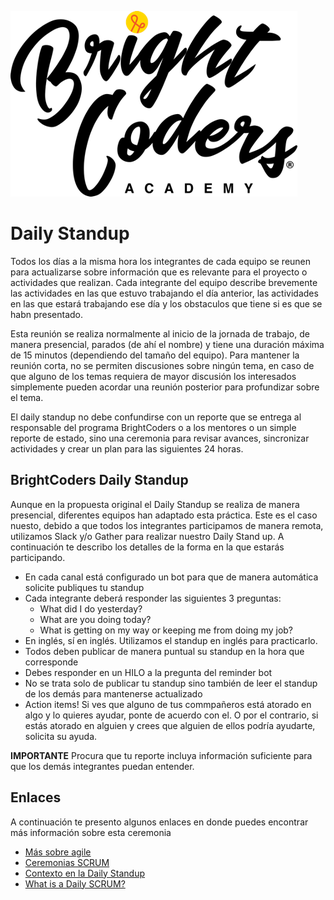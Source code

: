 ![Logo BrightCoders](../../img/logo-bc.png)

# Daily Standup

Todos los días a la misma hora los integrantes de cada equipo se reunen para actualizarse sobre información que es relevante para el proyecto o actividades que realizan. Cada integrante del equipo describe brevemente las actividades en las que estuvo trabajando el día anterior, las actividades en las que estará trabajando ese día y los obstaculos que tiene si es que se habn presentado.

Esta reunión se realiza normalmente al inicio de la jornada de trabajo, de manera presencial, parados (de ahí el nombre) y tiene una duración máxima de 15 minutos (dependiendo del tamaño del equipo). Para mantener la reunión corta, no se permiten discusiones sobre ningún tema, en caso de que alguno de los temas requiera de mayor discusión los interesados simplemente pueden acordar una reunión posterior para profundizar sobre el tema.

El daily standup no debe confundirse con un reporte que se entrega al responsable del programa BrightCoders o a los mentores o un simple reporte de estado, sino una ceremonia para revisar avances, sincronizar actividades y crear un plan para las siguientes 24 horas.

## BrightCoders Daily Standup

Aunque en la propuesta original el Daily Standup se realiza de manera presencial, diferentes equipos han adaptado esta práctica. Este es el caso nuesto, debido a que todos los integrantes participamos de manera remota, utilizamos Slack y/o Gather para realizar nuestro Daily Stand up. A continuación te describo los detalles de la forma en la que estarás participando.

- En cada canal está configurado un bot para que de manera automática solicite publiques tu standup
- Cada integrante deberá responder las siguientes 3 preguntas:
  - What did I do yesterday?
  - What are you doing today?
  - What is getting on my way or keeping me from doing my job?
- En inglés, sí en inglés. Utilizamos el standup en inglés para practicarlo.
- Todos deben publicar de manera puntual su standup en la hora que corresponde
- Debes responder en un HILO a la pregunta del reminder bot
- No se trata solo de publicar tu standup sino también de leer el standup de los demás para mantenerse actualizado
- Action items! Si ves que alguno de tus commpañeros está atorado en algo y lo quieres ayudar, ponte de acuerdo con el. O por el contrario, si estás atorado en alguien y crees que alguien de ellos podría ayudarte, solicita su ayuda.

**IMPORTANTE** Procura que tu reporte incluya información suficiente para que los demás integrantes puedan entender.

## Enlaces

A continuación te presento algunos enlaces en donde puedes encontrar más información sobre esta ceremonia

- [Más sobre agile](https://github.com/bright-coders/commons/tree/master/topics/agile)
- [Ceremonias SCRUM](https://www.atlassian.com/agile/scrum/ceremonies)
- [Contexto en la Daily Standup](https://www.scrum.mx/informate/la-ventana-a-la-cultura-del-equipo)
- [What is a Daily SCRUM?](https://www.scrum.org/resources/what-is-a-daily-scrum)

